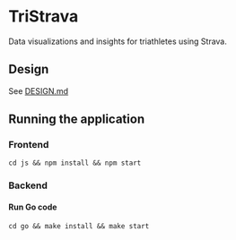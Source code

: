 # TriStrava

Data visualizations and insights for triathletes using Strava.

## Design

See <a href="./DESIGN.md">DESIGN.md</a>

## Running the application

### Frontend

    cd js && npm install && npm start

### Backend

#### Run Go code

    cd go && make install && make start
